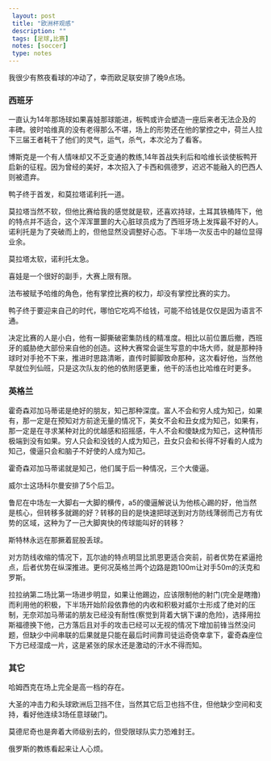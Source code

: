 ```yaml
---
 layout: post
 title: "欧洲杯观感"
 description: ""
 tags: [足球,比赛]
 notes: [soccer]
 type: notes
---
```



我很少有熬夜看球的冲动了，幸而欧足联安排了晚9点场。

### 西班牙

一直认为14年那场球如果喜娃那球能进，板鸭或许会塑造一座后来者无法企及的丰碑。彼时哈维真的没有老得那么不堪，场上的形势还在他的掌控之中，荷兰人拉下三届王者耗干了他们的灵气，运气，杀气，本次沦为了看客。

博斯克是一个有人情味却又不乏变通的教练,14年首战失利后和哈维长谈使板鸭开启新的征程。因为曾经的美好，本次招入了卡西和佩德罗，迟迟不能融入的巴西人则被遗弃。

鸭子终于首发，和莫拉塔诺利托一道。

莫拉塔当然不软，但他比赛给我的感觉就是软，还喜欢持球，土耳其铁桶阵下，他的特点并不适合，这个浑浑噩噩的大心脏球员成为了西班牙场上发挥最不好的人。诺利托是为了突破而上的，但他显然没调整好心态。下半场一次反击中的越位显得业余。

莫拉塔太软，诺利托太急。

喜娃是一个很好的副手，大赛上限有限。

法布被赋予哈维的角色，他有掌控比赛的权力，却没有掌控比赛的实力。

鸭子终于要迎来自己的时代，哪怕它吃鸡不给钱，可能不给钱是仅仅是因为语言不通。

决定比赛的人是小白，他有一脚撕破密集防线的精准度。相比以前位置后撤，西班牙的威胁绝大部份来自他的创造。这种大赛常会诞生写意的中场大师，就是那种持球时对手抢不下来，推进时思路清晰，直传时脚脚致命那种，这次看好他，当然他早就位列仙班，只是这次队友的他的依附感更重，他干的活也比哈维在时更多。

### 英格兰

霍奇森邓加马蒂诺是绝好的朋友，知己那种深度。富人不会和穷人成为知己，如果有，那一定是在预知对方前途无量的情况下，美女不会和丑女成为知己，如果有，那一定是在寻求某种对比的优越感和招摇感，牛人不会和傻缺成为知己，这种情形极端到没有如果。穷人只会和没钱的人成为知己，丑女只会和长得不好看的人成为知己，傻逼只会和脑子不好使的人成为知己。

霍奇森邓加马蒂诺就是知己，他们属于后一种情况，三个大傻逼。

威尔士这场科尔曼安排了5个后卫。

鲁尼在中场左一大脚右一大脚的横传，a5的傻逼解说认为他核心踢的好，他当然是核心，但转移多就踢的好？转移的目的是快速把球送到对方防线薄弱而己方有优势的区域，这种为了一己大脚爽快的传球能叫好的转移？

斯特林永远在那撅着屁股丢球。

对方防线收缩的情况下，瓦尔迪的特点明显比凯恩更适合突前，前者优势在紧逼抢点，后者优势在纵深推进。更何况英格兰两个边路是跑100m让对手50m的沃克和罗斯。

拉拉纳第二场比第一场进步明显，如果让他踢边，应该限制他的射门(完全是瞎撸)而利用他的积极，下半场开始阶段依靠他的内收和积极对威尔士形成了绝对的压制，无奈邓加马蒂诺的朋友已经没有耐性(察觉到背着大锅下课的危险)，选择用拉斯福德换下他，己方落后且对手的攻击已经可以无视的情况下增加前锋当然没问题，但缺少中间串联的后果就是只能在最后时间靠司徒运奇侥幸拿下，霍奇森座位下方已经湿成一片，这是紧张的尿水还是激动的汗水不得而知。

### 其它

哈姆西克在场上完全是高一档的存在。

大圣的冲击力和头球欧洲后卫挡不住，当然其它后卫也挡不住，但他缺少空间和支持，看好他连续3场任意球破门。

莫德尼奇也是奔着大师级别去的，但受限球队实力恐难封王。

俄罗斯的教练看起来让人心烦。

